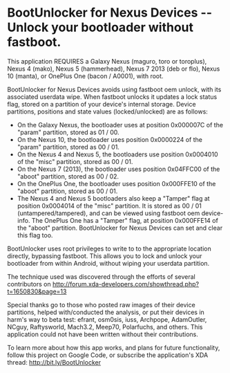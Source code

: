 
# BootUnlocker for Nexus Devices -- Unlock your bootloader without fastboot.
This application REQUIRES a Galaxy Nexus (maguro, toro or toroplus), Nexus 4 (mako), Nexus 5 (hammerhead), Nexus 7 2013 (deb or flo), Nexus 10 (manta), or OnePlus One (bacon / A0001), with root.

BootUnlocker for Nexus Devices avoids using fastboot oem unlock, with its associated userdata wipe. When fastboot unlocks it updates a lock status flag, stored on a partition of your device's internal storage. Device partitions, positions and state values (locked/unlocked) are as follows:

 - On the Galaxy Nexus, the bootloader uses at position 0x000007C of the "param" partition, stored as 01 / 00.
 - On the Nexus 10, the bootloader uses position 0x0000224 of the "param" partition, stored as 00 / 01.
 - On the Nexus 4 and Nexus 5, the bootloaders use position 0x0004010 of the "misc" partition, stored as 00 / 01.
 - On the Nexus 7 (2013), the bootloader uses position 0x04FFC00 of the "aboot" partition, stored as 00 / 02.
 - On the OnePlus One, the bootloader uses position 0x000FFE10 of the "aboot" partition, stored as 00 / 01.
 - The Nexus 4 and Nexus 5 bootloaders also keep a "Tamper" flag at position 0x0004014 of the "misc" partition. It is stored as 00 / 01 (untampered/tampered), and can be viewed using fastboot oem device-info. The OnePlus One has a "Tamper" flag, at position 0x000FFE14 of the "aboot" partition. BootUnlocker for Nexus Devices can set and clear this flag too.

BootUnlocker uses root privileges to write to to the appropriate location directly, bypassing fastboot. This allows you to lock and unlock your bootloader from within Android, without wiping your userdata partition.

The technique used was discovered through the efforts of several contributors on http://forum.xda-developers.com/showthread.php?t=1650830&page=13

Special thanks go to those who posted raw images of their device partitions, helped with/conducted the analysis, or put their devices in harm's way to beta test: efrant, osm0sis, iuss, Archpope, AdamOutler, NCguy, Raftysworld, Mach3.2, Meep70, Polarfuchs, and others. This application could not have been written without their contributions.

To learn more about how this app works, and plans for future functionality, follow this project on Google Code, or subscribe the application's XDA thread: http://bit.ly/BootUnlocker
